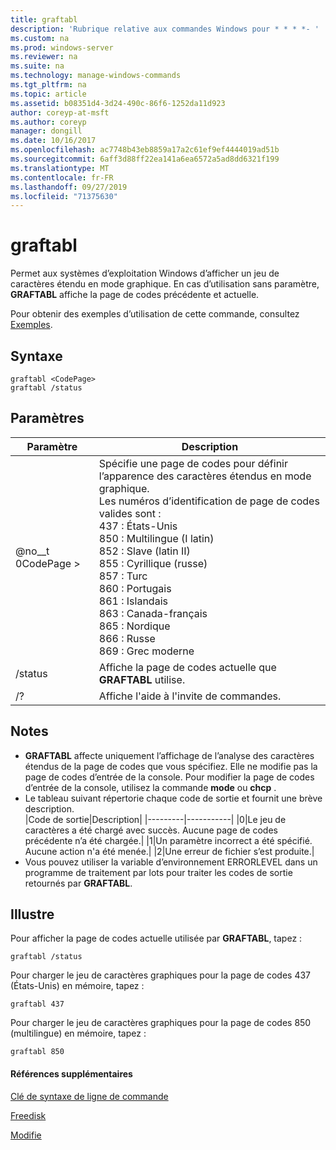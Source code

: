 ```yaml
---
title: graftabl
description: 'Rubrique relative aux commandes Windows pour * * * *- '
ms.custom: na
ms.prod: windows-server
ms.reviewer: na
ms.suite: na
ms.technology: manage-windows-commands
ms.tgt_pltfrm: na
ms.topic: article
ms.assetid: b08351d4-3d24-490c-86f6-1252da11d923
author: coreyp-at-msft
ms.author: coreyp
manager: dongill
ms.date: 10/16/2017
ms.openlocfilehash: ac7748b43eb8859a17a2c61ef9ef4444019ad51b
ms.sourcegitcommit: 6aff3d88ff22ea141a6ea6572a5ad8dd6321f199
ms.translationtype: MT
ms.contentlocale: fr-FR
ms.lasthandoff: 09/27/2019
ms.locfileid: "71375630"
---
```

# <a name="graftabl"></a>graftabl



Permet aux systèmes d’exploitation Windows d’afficher un jeu de caractères étendu en mode graphique. En cas d’utilisation sans paramètre, **GRAFTABL** affiche la page de codes précédente et actuelle.

Pour obtenir des exemples d’utilisation de cette commande, consultez [Exemples](#BKMK_examples).

## <a name="syntax"></a>Syntaxe

```
graftabl <CodePage>
graftabl /status
```

## <a name="parameters"></a>Paramètres

|Paramètre|Description|
|---------|-----------|
|@no__t 0CodePage >|Spécifie une page de codes pour définir l’apparence des caractères étendus en mode graphique.</br>Les numéros d’identification de page de codes valides sont :</br>437 : États-Unis</br>850 : Multilingue (I latin)</br>852 : Slave (latin II)</br>855 : Cyrillique (russe)</br>857 : Turc</br>860 : Portugais</br>861 : Islandais</br>863 : Canada-français</br>865 : Nordique</br>866 : Russe</br>869 : Grec moderne|
|/status|Affiche la page de codes actuelle que **GRAFTABL** utilise.|
|/?|Affiche l'aide à l'invite de commandes.|

## <a name="remarks"></a>Notes

-   **GRAFTABL** affecte uniquement l’affichage de l’analyse des caractères étendus de la page de codes que vous spécifiez. Elle ne modifie pas la page de codes d’entrée de la console. Pour modifier la page de codes d’entrée de la console, utilisez la commande **mode** ou **chcp** .
-   Le tableau suivant répertorie chaque code de sortie et fournit une brève description.  
    |Code de sortie|Description|
    |---------|-----------|
    |0|Le jeu de caractères a été chargé avec succès. Aucune page de codes précédente n’a été chargée.|
    |1|Un paramètre incorrect a été spécifié. Aucune action n'a été menée.|
    |2|Une erreur de fichier s’est produite.|
-   Vous pouvez utiliser la variable d’environnement ERRORLEVEL dans un programme de traitement par lots pour traiter les codes de sortie retournés par **GRAFTABL**.

## <a name="BKMK_examples"></a>Illustre

Pour afficher la page de codes actuelle utilisée par **GRAFTABL**, tapez :
```
graftabl /status
```
Pour charger le jeu de caractères graphiques pour la page de codes 437 (États-Unis) en mémoire, tapez :
```
graftabl 437
```
Pour charger le jeu de caractères graphiques pour la page de codes 850 (multilingue) en mémoire, tapez :
```
graftabl 850
```

#### <a name="additional-references"></a>Références supplémentaires

[Clé de syntaxe de ligne de commande](command-line-syntax-key.md)

[Freedisk](freedisk.md)

[Modifie](chcp.md)